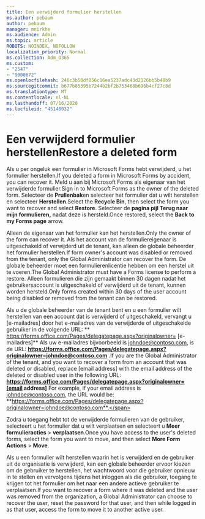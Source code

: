 ```yaml
---
title: Een verwijderd formulier herstellen
ms.author: pebaum
author: pebaum
manager: mnirkhe
ms.audience: Admin
ms.topic: article
ROBOTS: NOINDEX, NOFOLLOW
localization_priority: Normal
ms.collection: Adm_O365
ms.custom:
- "2547"
- "9000672"
ms.openlocfilehash: 246c3b50df856c16ea5237adc43d2126bb5b48b9
ms.sourcegitcommit: b677b85395b7244b2bf2b753468b696b4cf27c8d
ms.translationtype: MT
ms.contentlocale: nl-NL
ms.lasthandoff: 07/16/2020
ms.locfileid: "45148032"
---
```

# <a name="restore-a-deleted-form"></a><span data-ttu-id="d1c90-102">Een verwijderd formulier herstellen</span><span class="sxs-lookup"><span data-stu-id="d1c90-102">Restore a deleted form</span></span>

<span data-ttu-id="d1c90-103">Als u per ongeluk een formulier in Microsoft Forms hebt verwijderd, u het formulier herstellen.</span><span class="sxs-lookup"><span data-stu-id="d1c90-103">If you deleted a form in Microsoft Forms by accident, you can recover it.</span></span> <span data-ttu-id="d1c90-104">Meld u aan bij Microsoft Forms als eigenaar van het verwijderde formulier.</span><span class="sxs-lookup"><span data-stu-id="d1c90-104">Sign in to Microsoft Forms as the owner of the deleted form.</span></span> <span data-ttu-id="d1c90-105">Selecteer de **Prullenbak**en selecteer het formulier dat u wilt herstellen en selecteer **Herstellen**.</span><span class="sxs-lookup"><span data-stu-id="d1c90-105">Select the **Recycle Bin**, then select the form you want to recover and select **Restore**.</span></span> <span data-ttu-id="d1c90-106">Selecteer de **pagina pijl Terug naar mijn formulieren,** nadat deze is hersteld.</span><span class="sxs-lookup"><span data-stu-id="d1c90-106">Once restored, select the **Back to my Forms page** arrow.</span></span>

<span data-ttu-id="d1c90-107">Alleen de eigenaar van het formulier kan het herstellen.</span><span class="sxs-lookup"><span data-stu-id="d1c90-107">Only the owner of the form can recover it.</span></span> <span data-ttu-id="d1c90-108">Als het account van de formuliereigenaar is uitgeschakeld of verwijderd uit de tenant, kan alleen de globale beheerder het formulier herstellen.</span><span class="sxs-lookup"><span data-stu-id="d1c90-108">If form owner's account was disabled or removed from the tenant, only the Global Administrator can recover the form.</span></span> <span data-ttu-id="d1c90-109">De globale beheerder moet een formulierenlicentie hebben om een herstel uit te voeren.</span><span class="sxs-lookup"><span data-stu-id="d1c90-109">The Global Administrator must have a Forms license to perform a restore.</span></span> <span data-ttu-id="d1c90-110">Alleen formulieren die zijn gemaakt binnen 30 dagen nadat het gebruikersaccount is uitgeschakeld of verwijderd uit de tenant, kunnen worden hersteld.</span><span class="sxs-lookup"><span data-stu-id="d1c90-110">Only forms created within 30 days of the user account being disabled or removed from the tenant can be restored.</span></span>

<span data-ttu-id="d1c90-111">Als u de globale beheerder van de tenant bent en u een formulier wilt herstellen van een account dat is verwijderd of uitgeschakeld, vervangt u [e-mailadres] door het e-mailadres van de verwijderde of uitgeschakelde gebruiker in de volgende URL: \*\* https://forms.office.com/Pages/delegatepage.aspx?originalowner= [e-mailadres]\*\* Als uw e-mailadres bijvoorbeeld is johndoe@contoso.com, is de URL: **https://forms.office.com/Pages/delegatepage.aspx?originalowner=johndoe@contoso.com** .</span><span class="sxs-lookup"><span data-stu-id="d1c90-111">If you are the Global Administrator of the tenant, and you want to recover a form from an account that was deleted or disabled, replace [email address] with the email address of the deleted or disabled user in the following URL: **https://forms.office.com/Pages/delegatepage.aspx?originalowner=[email address]** For example, if your email address is johndoe@contoso.com, the URL would be: **https://forms.office.com/Pages/delegatepage.aspx?originalowner=johndoe@contoso.com**.</span></span> 

<span data-ttu-id="d1c90-112">Zodra u toegang hebt tot de verwijderde formulieren van de gebruiker, selecteert u het formulier dat u wilt verplaatsen en selecteert u **Meer formulieracties**  >  **verplaatsen**.</span><span class="sxs-lookup"><span data-stu-id="d1c90-112">Once you have access to the user's deleted forms, select the form you want to move, and then select **More Form Actions** > **Move**.</span></span>

<span data-ttu-id="d1c90-113">Als u een formulier wilt herstellen waarin het is verwijderd en de gebruiker uit de organisatie is verwijderd, kan een globale beheerder ervoor kiezen om de gebruiker te herstellen, het wachtwoord voor die gebruiker opnieuw in te stellen en vervolgens tijdens het inloggen als die gebruiker, toegang te krijgen tot het formulier om het naar een andere actieve gebruiker te verplaatsen.</span><span class="sxs-lookup"><span data-stu-id="d1c90-113">If you want to recover a form where it was deleted and the user was removed from the organization, a Global Administrator can choose to recover the user, reset the password for that user, and then while logged in as that user, access the form to move it to another active user.</span></span> 
